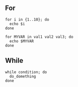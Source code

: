 ---
---

## For

```shell
for i in {1..10}; do
  echo $i
done

for MYVAR in val1 val2 val3; do
  echo $MYVAR
done
```

## While

```shell
while condition; do
  do_domething
done
```
